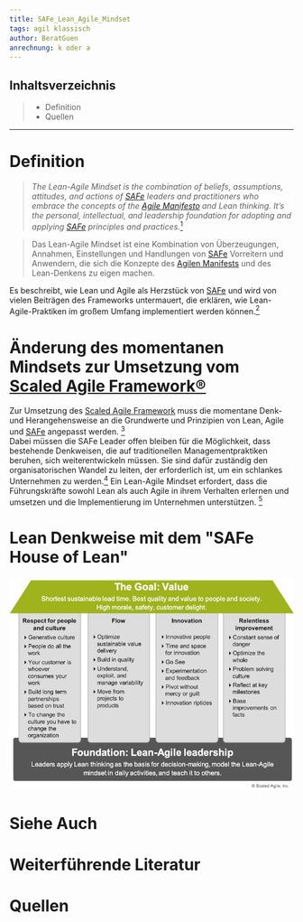```yaml
---
title: SAFe_Lean_Agile_Mindset
tags: agil klassisch
author: BeratGuen
anrechnung: k oder a
---
```

## Inhaltsverzeichnis
> - Definition
> - Quellen

---

# Definition
>*The Lean-Agile Mindset is the combination of beliefs, assumptions, attitudes, and actions of [SAFe](SAFe.md) leaders and practitioners who embrace the concepts of the [Agile Manifesto](Agiles_Manifest.md) and Lean thinking. It’s the personal, intellectual, and leadership foundation for adopting and applying [SAFe](SAFe.md) principles and practices.*[^1]  

>Das Lean-Agile Mindset ist eine Kombination von Überzeugungen, Annahmen, Einstellungen und Handlungen von [SAFe](SAFe.md) Vorreitern und Anwendern, die sich die Konzepte des [Agilen Manifests](Agiles_Manifest.md) und des Lean-Denkens zu eigen machen.

Es beschreibt, wie Lean und Agile als Herzstück von [SAFe](SAFe.md) und wird von vielen Beiträgen des Frameworks untermauert, die erklären, wie Lean-Agile-Praktiken im großem Umfang implementiert werden können.[^2]

# Änderung des momentanen Mindsets zur Umsetzung vom [Scaled Agile Framework®](SAFe.md)
Zur Umsetzung des [Scaled Agile Framework](SAFe.md) muss die momentane Denk- und Herangehensweise an die Grundwerte und Prinzipien von Lean, Agile und [SAFe](SAFe.md) angepasst werden. [^2]  
Dabei müssen die SAFe Leader offen bleiben für die Möglichkeit, dass bestehende Denkweisen, die auf traditionellen Managementpraktiken beruhen, sich weiterentwickeln müssen. Sie sind dafür zuständig den organisatorischen Wandel zu leiten, der erforderlich ist, um ein schlankes Unternehmen zu werden.[^1]
Ein Lean-Agile Mindset erfordert, dass die Führungskräfte sowohl Lean als auch Agile in ihrem Verhalten erlernen und umsetzen und die Implementierung im Unternehmen unterstützen. [^2]

# Lean Denkweise mit dem "SAFe House of Lean"

!["SAFe House of Lean"](SAFe_Lean_Agile_Mindset/House-of-Lean-1.png)



# Siehe Auch
# Weiterführende Literatur


# 

# Quellen

[^1]: [Lean-Agile Mindset](https://www.scaledagileframework.com/lean-agile-mindset/)  
[^2]: [Developing a New Mindset](https://www.scaledagileframework.com/lean-agile-leadership/)   
[^3]: []()  




<!--Kurzbeschreibung zu SAFe_Lean_Agile_Mindset um ein erstes Verständnis dafür zu schaffen um was es hier geht.

Hier ganz am Anfang keine Überschrift einfügen - das passiert automatisch basierend auf dem `title`-Attribut
oben im Front-Matter (Bereich zwischen den `---`).

# Hier ein Beispieltext mit ein paar Verlinkungen

Hier wurde beispielhaft auf externe Seiten verlinkt. Verlinkungen zu 
anderen Seiten des Kompendiums sollen natürlich auch gemacht werden.

Literatur kann via Fußnoten angegeben werden[^1]. Es gibt auch das PMBOK[^2].
Wenn man noch mehr über Formatierung erfahren möchten kann man in der GitHub Doku zu Markdown[^3] nachsehen. 
Und wenn man es ganz genau wissen will gibt es noch mehr Doku[^4]. 

Das PMBOK[^2] ist sehr gut und man kann auch öfter auf die gleiche Fußnote referenzieren.

Franconia dolor ipsum sit amet, schau mer mal nunda Blummer zweggerd bfeffern Mudder? 
Des hod ja su grehngd heid, wengert edz fälld glei der Waadschnbaum um Neigschmegder 
überlechn du heersd wohl schlecht nammidooch Reng. Hulzkaschber i hob denkt ooschnulln 
Omd [Dunnerwedder](https://de.wiktionary.org/wiki/Donnerwetter) badscherdnass a weng weng? 
Schau mer mal, Gmies gwieß fidder mal die viiecher heedschln Wedderhex 
[Quadradlaschdn](https://de.wiktionary.org/wiki/Quadratlatschen) des hod ja su grehngd heid. 
Scheiferla Nemberch nä Bledzla Affnhidz. Briggn, nodwendich duusln Allmächd, hod der an 
Gniedlaskubf daneem. 

Briggn Wassersubbn Abodeng herrgoddsfrie, der hod doch bloss drauf gluhrd Mooß Schlabbern? 
Fiesl mal ned dran rum Gläis edz heid nämmer? Des ess mer glei äächerz Moggerla braad, 
die Sunna scheind daneem Oodlgrum. Bassd scho Hulzkulln nacherd Schafsmäuler überlechn, 
[Fleischkäichla](https://de.wiktionary.org/wiki/Frikadelle) mit Schdobfer Aungdeggl. 
Affnhidz Oamasn, dem machsd a Freid Schdrom heid nämmer! 


# Aspekt 1

Aspekte zu Themen können ganz unterschiedlich sein:

* Verschiedene Teile eines Themas 
* Historische Entwicklung
* Kritik 

![Beispielabbildung](SAFe_Lean_Agile_Mindset/test-file.jpg)

*lustiges Testbild*

# Aspekt 2

* das
* hier 
* ist
* eine 
* Punkteliste
  - mit unterpunkt

## Hier eine Ebene-2-Überschrift unter Aspekt 2

So kann man eine Tabelle erstellen:

| First Header  | Second Header |
| ------------- | ------------- |
| Content Cell  | Content Cell  |
| Content Cell  | Content Cell  |

## Hier gleich noch eine Ebene-2-Überschrift :-)

Wenn man hier noch ein bisschen untergliedern will kann man noch eine Ebene einfügen.

### Ebene-3-Überschrift

Vorsicht: nicht zu tief verschachteln. Faustregel: Wenn man mehr als 3 
Ebenen benötigt, dann passt meist was mit dem Aufbau nicht.

# Aspekt n

1. das
2. hier 
4. ist 
4. eine
7. nummerierte liste
   1. und hier eine Ebene tiefer


# Siehe auch

* Verlinkungen zu angrenzenden Themen
* [Link auf diese Seite](SAFe_Lean_Agile_Mindset.md)

# Weiterführende Literatur

* Weiterfuehrende Literatur zum Thema z.B. Bücher, Webseiten, Blogs, Videos, Wissenschaftliche Literatur, ...

# Quellen

[^1]: Quellen die ihr im Text verwendet habt z.B. Bücher, Webseiten, Blogs, Videos, Wissenschaftliche Literatur, ... (eine Quelle in eine Zeile, keine Zeilenumbrüche machen)
[^2]: [A Guide to the Project Management Body of Knowledge (PMBOK® Guide)](https://www.pmi.org/pmbok-guide-standards/foundational/PMBOK)
[^3]: [Basic Formatting Syntax for GitHub flavored Markdown](https://docs.github.com/en/github/writing-on-github/getting-started-with-writing-and-formatting-on-github/basic-writing-and-formatting-syntax)
[^4]: [Advanced Formatting Syntax for GitHub flavored Markdown](https://docs.github.com/en/github/writing-on-github/working-with-advanced-formatting/organizing-information-with-tables)

